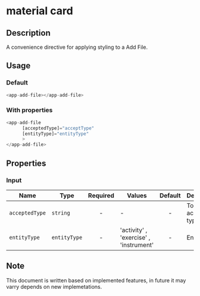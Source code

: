 # material card

## Description

A convenience directive for applying styling to a Add File.

## Usage

### Default

```js
<app-add-file></app-add-file>
```

### With properties

```js
<app-add-file 
      [acceptedType]="acceptType"
      [entityType]="entityType"
      >
</app-add-file>
```

## Properties

### Input

| Name           | Type     | Required | Values | Default | Description                           |
| -------------- | -------- | :------: | ------ | :-----: | ------------------------------------- |
| `acceptedType` | `string` |    -     | -      |    -    | To set accepted types                 |
| `entityType`   | `entityType` |    -     | 'activity' , 'exercise' , 'instrument'     |    -    | Entity types                 |

## Note

This document is written based on implemented features, in future it may varry depends on new implemetations.
